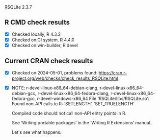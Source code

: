 RSQLite 2.3.7

## R CMD check results

- [x] Checked locally, R 4.3.2
- [x] Checked on CI system, R 4.4.0
- [x] Checked on win-builder, R devel

## Current CRAN check results

- [x] Checked on 2024-05-01, problems found: https://cran.r-project.org/web/checks/check_results_RSQLite.html
- [x] NOTE: r-devel-linux-x86_64-debian-clang, r-devel-linux-x86_64-debian-gcc, r-devel-linux-x86_64-fedora-clang, r-devel-linux-x86_64-fedora-gcc, r-devel-windows-x86_64
     File ‘RSQLite/libs/RSQLite.so’:
     Found non-API calls to R: ‘SETLENGTH’, ‘SET_TRUELENGTH’
     
     Compiled code should not call non-API entry points in R.
     
     See ‘Writing portable packages’ in the ‘Writing R Extensions’ manual.
     
     Let's see what happens.
